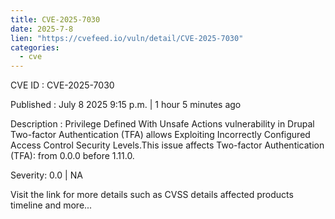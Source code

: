 ```yaml
--- 
title: CVE-2025-7030
date: 2025-7-8
lien: "https://cvefeed.io/vuln/detail/CVE-2025-7030"
categories:
  - cve
---
```


CVE ID : CVE-2025-7030

Published :  July 8
2025
9:15 p.m. | 1 hour
5 minutes ago

Description : Privilege Defined With Unsafe Actions vulnerability in Drupal Two-factor Authentication (TFA) allows Exploiting Incorrectly Configured Access Control Security Levels.This issue affects Two-factor Authentication (TFA): from 0.0.0 before 1.11.0.

Severity: 0.0 | NA

Visit the link for more details
such as CVSS details
affected products
timeline
and more...
